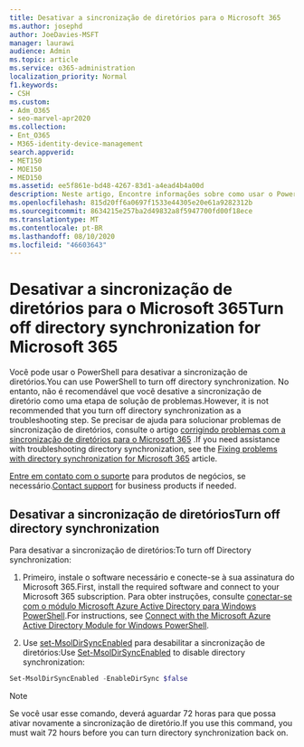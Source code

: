 ```yaml
---
title: Desativar a sincronização de diretórios para o Microsoft 365
ms.author: josephd
author: JoeDavies-MSFT
manager: laurawi
audience: Admin
ms.topic: article
ms.service: o365-administration
localization_priority: Normal
f1.keywords:
- CSH
ms.custom:
- Adm_O365
- seo-marvel-apr2020
ms.collection:
- Ent_O365
- M365-identity-device-management
search.appverid:
- MET150
- MOE150
- MED150
ms.assetid: ee5f861e-bd48-4267-83d1-a4ead4b4a00d
description: Neste artigo, Encontre informações sobre como usar o PowerShell para desativar a sincronização de diretório para o Microsoft 365.
ms.openlocfilehash: 815d20ff6a0697f1533e44305e20e61a9282312b
ms.sourcegitcommit: 8634215e257ba2d49832a8f5947700fd00f18ece
ms.translationtype: MT
ms.contentlocale: pt-BR
ms.lasthandoff: 08/10/2020
ms.locfileid: "46603643"
---
```

# <a name="turn-off-directory-synchronization-for-microsoft-365"></a><span data-ttu-id="26c64-103">Desativar a sincronização de diretórios para o Microsoft 365</span><span class="sxs-lookup"><span data-stu-id="26c64-103">Turn off directory synchronization for Microsoft 365</span></span>
<span data-ttu-id="26c64-104">Você pode usar o PowerShell para desativar a sincronização de diretórios.</span><span class="sxs-lookup"><span data-stu-id="26c64-104">You can use PowerShell to turn off directory synchronization.</span></span> <span data-ttu-id="26c64-105">No entanto, não é recomendável que você desative a sincronização de diretório como uma etapa de solução de problemas.</span><span class="sxs-lookup"><span data-stu-id="26c64-105">However, it is not recommended that you turn off directory synchronization as a troubleshooting step.</span></span> <span data-ttu-id="26c64-106">Se precisar de ajuda para solucionar problemas de sincronização de diretórios, consulte o artigo [corrigindo problemas com a sincronização de diretórios para o Microsoft 365](fix-problems-with-directory-synchronization.md) .</span><span class="sxs-lookup"><span data-stu-id="26c64-106">If you need assistance with troubleshooting directory synchronization, see the [Fixing problems with directory synchronization for Microsoft 365](fix-problems-with-directory-synchronization.md) article.</span></span> 
  
<span data-ttu-id="26c64-107">[Entre em contato com o suporte](https://support.office.com/article/32a17ca7-6fa0-4870-8a8d-e25ba4ccfd4b) para produtos de negócios, se necessário.</span><span class="sxs-lookup"><span data-stu-id="26c64-107">[Contact support](https://support.office.com/article/32a17ca7-6fa0-4870-8a8d-e25ba4ccfd4b) for business products if needed.</span></span>
  
## <a name="turn-off-directory-synchronization"></a><span data-ttu-id="26c64-108">Desativar a sincronização de diretórios</span><span class="sxs-lookup"><span data-stu-id="26c64-108">Turn off directory synchronization</span></span>  
<span data-ttu-id="26c64-109">Para desativar a sincronização de diretórios:</span><span class="sxs-lookup"><span data-stu-id="26c64-109">To turn off Directory synchronization:</span></span>
  
1. <span data-ttu-id="26c64-110">Primeiro, instale o software necessário e conecte-se à sua assinatura do Microsoft 365.</span><span class="sxs-lookup"><span data-stu-id="26c64-110">First, install the required software and connect to your Microsoft 365 subscription.</span></span> <span data-ttu-id="26c64-111">Para obter instruções, consulte [conectar-se com o módulo Microsoft Azure Active Directory para Windows PowerShell](https://docs.microsoft.com/office365/enterprise/powershell/connect-to-office-365-powershell#connect-with-the-microsoft-azure-active-directory-module-for-windows-powershell).</span><span class="sxs-lookup"><span data-stu-id="26c64-111">For instructions, see [Connect with the Microsoft Azure Active Directory Module for Windows PowerShell](https://docs.microsoft.com/office365/enterprise/powershell/connect-to-office-365-powershell#connect-with-the-microsoft-azure-active-directory-module-for-windows-powershell).</span></span>
    
2. <span data-ttu-id="26c64-112">Use [set-MsolDirSyncEnabled](https://go.microsoft.com/fwlink/p/?LinkId=821939) para desabilitar a sincronização de diretórios:</span><span class="sxs-lookup"><span data-stu-id="26c64-112">Use [Set-MsolDirSyncEnabled](https://go.microsoft.com/fwlink/p/?LinkId=821939) to disable directory synchronization:</span></span> 
    
  ```powershell
  Set-MsolDirSyncEnabled -EnableDirSync $false
  ```

>[!Note]
><span data-ttu-id="26c64-113">Se você usar esse comando, deverá aguardar 72 horas para que possa ativar novamente a sincronização de diretório.</span><span class="sxs-lookup"><span data-stu-id="26c64-113">If you use this command, you must wait 72 hours before you can turn directory synchronization back on.</span></span>
>
 
